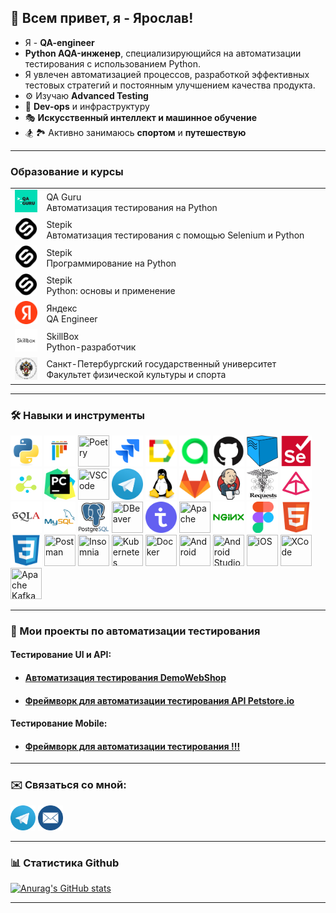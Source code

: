 <h2> 👋 Всем привет, я - Ярослав!</h2>

- Я - **QA-engineer**
- **Python AQA-инженер**, специализирующийся на автоматизации тестирования с использованием Python. 
- Я увлечен автоматизацией процессов, разработкой эффективных тестовых стратегий и постоянным улучшением качества продукта. 
- ⚙️ Изучаю **Advanced Testing**
- 🧩 **Dev-ops** и инфраструктуру 
- 🎭 **Искусственный интеллект и машинное обучение**
- 🏂 🏞️ Активно занимаюсь **спортом** и **путешествую**

---

### Образование и курсы

<table width="100%" border='0'>
    <tr><td width="10%" valign="bottom"><img src="images/qa_guru_logo.svg"></td><td valign="middle">QA Guru</br>Автоматизация тестирования на Python</td></tr>
    <tr><td width="10%" valign="bottom"><img src="images/stepik_logo.png"></td><td valign="middle">Stepik</br>Автоматизация тестирования с помощью Selenium и Python</td></tr>
    <tr><td width="10%" valign="bottom"><img src="images/stepik_logo.png"></td><td valign="middle">Stepik</br>Программирование на Python</td></tr>
    <tr><td width="10%" valign="bottom"><img src="images/stepik_logo.png"></td><td valign="middle">Stepik</br>Python: основы и применение</td></tr>
    <tr><td width="10%" valign="bottom"><img src="images/yandex_logo.png"></td><td valign="middle">Яндекс</br>QA Engineer</td></tr>
    <tr><td width="10%" valign="bottom"><img src="images/skillbox_logo.png"></td><td valign="middle">SkillBox</br>Python-разработчик</td></tr>
    <tr><td width="10%" valign="bottom"><img src="images/spbgu_logo.jpeg"></td><td valign="middle">Санкт-Петербургский государственный университет</br>Факультет физической культуры и спорта</td></tr>
</table>

---

### 🛠️ Навыки и инструменты

<img title="Python" src="images/python-original.svg" height="50" width="50"/> 
<img title="Pytest" src="images/pytest-original.svg" height="50" width="50"/>
<img title="Poetry" src="https://cdn.jsdelivr.net/gh/devicons/devicon@latest/icons/poetry/poetry-original.svg" height="50" width="50"/>
<img title="Jira" src="images/jira-original.svg" height="50" width="50"/> 
<img title="Allure Report" src="images/Allure_Report.png" height="50" width="50"/> 
<img title="Allure TestOps" src="images/AllureTestOps.png" height="50" width="50"/> 
<img title="GitHub" src="images/github-original.svg" height="50" width="50"/> 
<img title="Selenoid" src="images/selenoid.png" height="50" width="50"/> 
<img title="Selenium" src="images/selenium-original.svg" height="50" width="50"/> 
<img title="Selene" src="images/selene.png" height="50" width="50"/> 
<img title="Pycharm" src="images/pycharm.png" height="50" width="50"/>
<img title='VSCode' src="https://cdn.jsdelivr.net/gh/devicons/devicon@latest/icons/vscode/vscode-original-wordmark.svg" height="50" width="50"/>
<img title="Telegram" src="images/tg.png" height="50" width="50"/> 
<img title="Linux" src="images/linux-original.svg" height="50" width="50"/> 
<img title="GitLab" src="images/gitlab-original.svg" height="50" width="50"/> 
<img title="Jenkins" src="images/jenkins-original.svg" height="50" width="50"/> 
<img title="Request Python" src="images/Requests_Python_Logo.png" height="50" width="50"/>
<img title="Pydentic Python" src="images/pydantic.png" height="50" width="50"/> 
<img title="SQLAlchemy" src="images/sqlalchemy-original.svg" height="50" width="50"/> 
<img title="MySQL" src="images/mysql-original-wordmark.svg" height="50" width="50"/> 
<img title="PostgreSQL" src="images/postgresql-original-wordmark.svg" height="50" width="50"/>
<img title="DBeaver" src="https://cdn.jsdelivr.net/gh/devicons/devicon@latest/icons/dbeaver/dbeaver-original.svg" height="50" width="50"/>
<img title="TestIT" src="images/testit_logo_icon.png" height="50" width="50"/> 
<img title="Apache" src="https://cdn.jsdelivr.net/gh/devicons/devicon@latest/icons/apache/apache-original.svg" height="50" width="50"/> 
<img title="Nginx" src="images/nginx-original.svg" height="50" width="50"/> 
<img title="Figma" src="images/figma-original.svg" height="50" width="50"/> 
<img title="HTML5" src="images/html5-original.svg" height="50" width="50"/> 
<img title="CSS3" src="images/css3-original.svg" height="50" width="50"/>
<img title="Postman" src="https://cdn.jsdelivr.net/gh/devicons/devicon@latest/icons/postman/postman-original.svg" height="50" width="50"/>
<img title="Insomnia" src="https://cdn.jsdelivr.net/gh/devicons/devicon@latest/icons/insomnia/insomnia-original.svg" height="50" width="50"/>
<img title="Kubernetes" src="https://cdn.jsdelivr.net/gh/devicons/devicon@latest/icons/kubernetes/kubernetes-original.svg" height="50" width="50"/>
<img title="Docker" src="https://cdn.jsdelivr.net/gh/devicons/devicon@latest/icons/docker/docker-original.svg" height="50" width="50"/>
<img title='Android' src="https://cdn.jsdelivr.net/gh/devicons/devicon@latest/icons/android/android-original.svg" height="50" width="50"/>
<img title='Android Studio' src="https://cdn.jsdelivr.net/gh/devicons/devicon@latest/icons/androidstudio/androidstudio-original.svg" height="50" width="50"/>
<img title='iOS' src="https://cdn.jsdelivr.net/gh/devicons/devicon@latest/icons/apple/apple-original.svg" height="50" width="50"/>
<img title='XCode' src="https://cdn.jsdelivr.net/gh/devicons/devicon@latest/icons/xcode/xcode-original.svg" height="50" width="50"/>
<img title='Apache Kafka' src="https://cdn.jsdelivr.net/gh/devicons/devicon@latest/icons/apachekafka/apachekafka-original.svg" height="50" width="50"/>



---

### 🚀 Мои проекты по автоматизации тестирования

#### Тестирование UI и API:

- #### <a target="_blank" href="https://github.com/YarikSec/AQA_tests_webshop">Автоматизация тестирования DemoWebShop</a>
- #### <a target="_blank" href="https://github.com/Y3ll0wman/Petstore_api_test_framework">Фреймворк для автоматизации тестирования API Petstore.io</a>

#### Тестирование Mobile:

- #### <a target="_blank" href="https://github.com/YarikSec/Petstore_api_test_frameworkr">Фреймворк для автоматизации тестирования !!!</a>

<!--
#### Тестирование Desktop:

- #### <a target="_blank" href="https://github.com/YarikSec/Petstore_api_test_framework](https://github.com/YarikSec/{project}">Фреймворк для автоматизации тестирования Desktop</a>

[Будущее]:Тестирование десктоп будет реализовано позже, потом раскомментировать
-->
---

### ✉️ Связаться со мной:
[<img title="Telegram" src="images/tg.png" height="40" width="40"/>](https://t.me/yaroslavskyinvest)
[<img title="EMAIL" src="images/mail.png" height="40" width="40"/>](yarik.wade@gmail.com)

---

### 📊 Статистика Github

[![Anurag's GitHub stats](https://github-readme-stats.vercel.app/api?username=YarikSec)](https://github.com/YarikSec/github-readme-stats)

---